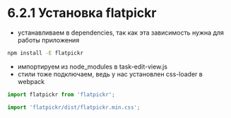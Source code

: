 # 6.2.1 Установка flatpickr

- устанавливаем в dependencies, так как эта зависимость нужна для работы приложения

```bash
npm install -E flatpickr
```

- импортируем из node_modules в task-edit-view.js
- стили тоже подключаем, ведь у нас установлен css-loader в webpack

```js
import flatpickr from 'flatpickr';

import 'flatpickr/dist/flatpickr.min.css';
```
